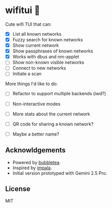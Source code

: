 # wifitui 🫣

Cute wifi TUI that can:
- [x] List all known networks
- [x] Fuzzy search for known networks
- [x] Show current network
- [x] Show passphrases of known networks
- [x] Works with dbus and nm-applet
- [ ] Show non-known visible networks
- [ ] Connect to new networks
- [ ] Initiate a scan

More things I'd like to do:
- [ ] Refactor to support multiple backends (iwd?)
- [ ] Non-interactive modes
- [ ] More stats about the current network
- [ ] QR code for sharing a known network?
- [ ] Maybe a better name?


## Acknowldgements

- Powered by [bubbletea](https://github.com/charmbracelet/bubbletea).
- Inspired by [impala](https://github.com/pythops/impala).
- Initial version prototyped with Gemini 2.5 Pro.

## License

MIT
